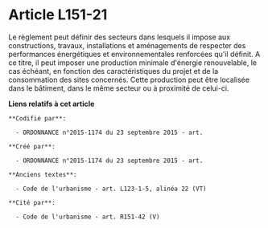 # Article L151-21

Le règlement peut définir des secteurs dans lesquels il impose aux constructions, travaux, installations et aménagements de
respecter des performances énergétiques et environnementales renforcées qu'il définit. A ce titre, il peut imposer une
production minimale d'énergie renouvelable, le cas échéant, en fonction des caractéristiques du projet et de la consommation
des sites concernés. Cette production peut être localisée dans le bâtiment, dans le même secteur ou à proximité de celui-ci.

**Liens relatifs à cet article**

	**Codifié par**:

	  - ORDONNANCE n°2015-1174 du 23 septembre 2015 - art.

	**Créé par**:

	  - ORDONNANCE n°2015-1174 du 23 septembre 2015 - art.

	**Anciens textes**:

	  - Code de l'urbanisme - art. L123-1-5, alinéa 22 (VT)

	**Cité par**:

	  - Code de l'urbanisme - art. R151-42 (V)
